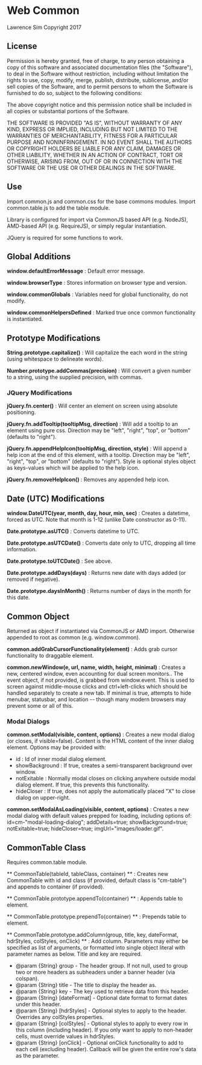 # Web Common #

Lawrence Sim
Copyright 2017

## License ##

Permission is hereby granted, free of charge, to any person obtaining a copy of this software and associated documentation files (the "Software"), to deal in the Software without restriction, including without limitation the rights to use, copy, modify, merge, publish, distribute, sublicense, and/or sell copies of the Software, and to permit persons to whom the Software is furnished to do so, subject to the following conditions:

The above copyright notice and this permission notice shall be included in all copies or substantial portions of the Software.

THE SOFTWARE IS PROVIDED "AS IS", WITHOUT WARRANTY OF ANY KIND, EXPRESS OR IMPLIED, INCLUDING BUT NOT LIMITED TO THE WARRANTIES OF MERCHANTABILITY, FITNESS FOR A PARTICULAR PURPOSE AND NONINFRINGEMENT. IN NO EVENT SHALL THE AUTHORS OR COPYRIGHT HOLDERS BE LIABLE FOR ANY CLAIM, DAMAGES OR OTHER LIABILITY, WHETHER IN AN ACTION OF CONTRACT, TORT OR OTHERWISE, ARISING FROM, OUT OF OR IN CONNECTION WITH THE SOFTWARE OR THE USE OR OTHER DEALINGS IN THE SOFTWARE.

## Use ##

Import common.js and common.css for the base commons modules. Import common.table.js to add the table module.

Library is configured for import via CommonJS based API (e.g. NodeJS), AMD-based API (e.g. RequireJS), or simply regular instantiation.

JQuery is required for some functions to work.

## Global Additions ##

**window.defaultErrorMessage** : Default error message.

**window.browserType** : Stores information on browser type and version.

**window.commonGlobals** : Variables need for global functionality, do not modify.

**window.commonHelpersDefined** : Marked true once common functionality is instantiated.

## Prototype Modifications ##

**String.prototype.capitalize()** : Will capitalize the each word in the string (using whitespace to delineate words).

**Number.prototype.addCommas(precision)** : Will convert a given number to a string, using the supplied precision, with commas.

### JQuery Modifications ###

**jQuery.fn.center()** : Will center an element on screen using absolute positioning.

**jQuery.fn.addTooltip(tooltipMsg, direction)** : Will add a tooltip to an element using pure css. Direction may be "left", "right", "top", or "bottom" (defaults to "right").

**jQuery.fn.appendHelpIcon(tooltipMsg, direction, style)** : Will append a help icon at the end of this element, with a tooltip. Direction may be "left", "right", "top", or "bottom" (defaults to "right"). Style is optional styles object as keys-values which will be applied to the help icon.

**jQuery.fn.removeHelpIcon()** : Removes any appended help icon.

## Date (UTC) Modifications ##

**window.DateUTC(year, month, day, hour, min, sec)** : Creates a datetime, forced as UTC. Note that month is 1-12 (unlike Date constructor as 0-11).

**Date.prototype.asUTC()** : Converts datetime to UTC.

**Date.prototype.asUTCDate()** : Converts date only to UTC, dropping all time information.

**Date.prototype.toUTCDate()** : See above.

**Date.prototype.addDays(days)** : Returns new date with days added (or removed if negative).

**Date.prototype.daysInMonth()** : Returns number of days in the month for this date.

## Common Object ##

Returned as object if instantiated via CommonJS or AMD import. Otherwise appended to root as common (e.g. window.common).

**common.addGrabCursorFunctionality(element)** : Adds grab cursor functionality to draggable element.

**common.newWindow(e, url, name, width, height, minimal)** : Creates a new, centered window, even accounting for dual screen monitors.. The event object, if not provided, is grabbed from window.event. This is used to screen against middle-mouse clicks and ctrl+left-clicks which should be handled separately to create a new tab. If minimal is true, attempts to hide menubar, statusbar, and location -- though many modern browsers may prevent some or all of this.

### Modal Dialogs ###

**common.setModal(visible, content, options)** : Creates a new modal dialog (or closes, if visible=false). Content is the HTML content of the inner dialog element. Options may be provided with:

* id : Id of inner modal dialog element.
* showBackground : If true, creates a semi-transparent background over window.
* notExitable : Normally modal closes on clicking anywhere outside modal dialog element. If true, this prevents this functionality.
* hideCloser : If true, does not apply the automatically placed "X" to close dialog on upper-right.

**common.setModalAsLoading(visible, content, options)** : Creates a new modal dialog with default values prepped for loading, including options of: id=cm-"modal-loading-dialog"; addDetails=true; showBackground=true; notExitable=true; hideCloser=true; imgUrl="images/loader.gif".

## CommonTable Class ##

Requires common.table module.

** CommonTable(tableId, tableClass, container) ** : Creates new CommonTable with id and class (if provided, default class is "cm-table") and appends to container (if provided).

** CommonTable.prototype.appendTo(container) ** : Appends table to element.

** CommonTable.prototype.prependTo(container) ** : Prepends table to element.

** CommonTable.prototype.addColumn(group, title, key, dateFormat, hdrStyles, colStyles, onClick) ** : Add column. Parameters may either be specified as list of arguments, or formatted into single object literal with parameter names as below. Title and key are required.

* @param {String} group - The header group. If not null, used to group two or more headers as subheaders under a banner header (via colspan).
* @param {String} title - The title to display the header as.
* @param {String} key - The key used to retrieve data from this header.
* @param {String} [dateFormat] - Optional date format to format dates under this header.
* @param {String} [hdrStyles] - Optional styles to apply to the header. Overrides any colStyles properties.
* @param {String} [colStyles] - Optional styles to apply to every row in this column (including header). If you only want to apply to non-header cells, must override values in hdrStyles.
* @param {String} [onClick] - Optional onClick functionality to add to each cell (excluding header). Callback will be given the entire row's data as the parameter.